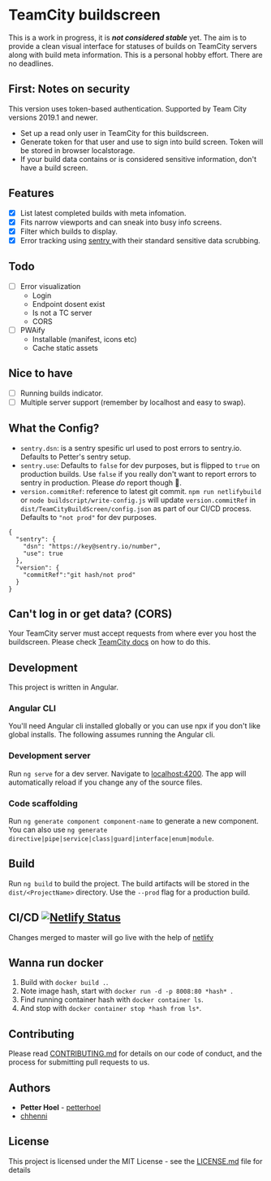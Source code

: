 # TeamCity buildscreen
This is a work in progress, it is **_not considered stable_** yet. The aim is to provide a clean visual interface for statuses of builds on TeamCity servers along with build meta information. This is a personal hobby effort. There are no deadlines.

## First: Notes on security
This version uses token-based authentication. Supported by Team City versions 2019.1 and newer.
- Set up a read only user in TeamCity for this buildscreen.
- Generate token for that user and use to sign into build screen. Token will be stored in browser localstorage.
- If your build data contains or is considered sensitive information, don't have a build screen.

## Features
- [x] List latest completed builds with meta infomation.
- [x] Fits narrow viewports and can sneak into busy info screens.
- [x] Filter which builds to display.
- [x] Error tracking using [sentry ](https://sentry.io/) with their standard sensitive data scrubbing.

## Todo
- [ ] Error visualization
    - Login
    - Endpoint dosent exist
    - Is not a TC server
    - CORS
- [ ] PWAify
    - Installable (manifest, icons etc)
    - Cache static assets

## Nice to have
- [ ] Running builds indicator.
- [ ] Multiple server support (remember by localhost and easy to swap).

## What the Config?
- `sentry.dsn`: is a sentry spesific url used to post errors to sentry.io. Defaults to Petter's sentry setup.
- `sentry.use`:  Defaults to `false` for dev purposes, but is flipped to `true` on production builds. Use `false` if you really don't want to report errors to sentry in production. Please _*do*_ report though 🙏.
- `version.commitRef`: reference to latest git commit. `npm run netlifybuild` or `node buildscript/write-config.js` will update `version.commitRef` in `dist/TeamCityBuildScreen/config.json` as part of our CI/CD process. Defaults to `"not prod"` for dev purposes.
```
{
  "sentry": {
    "dsn": "https://key@sentry.io/number",
    "use": true
  },
  "version": {
    "commitRef":"git hash/not prod"
  }
}

```

## Can't log in or get data? (CORS)
Your TeamCity server must accept requests from where ever you host the buildscreen. Please check [TeamCity docs](https://confluence.jetbrains.com/display/TCD18/REST+API#RESTAPI-CORSSupport) on how to do this.

## Development
This project is written in Angular.

### Angular CLI
You'll need Angular cli installed globally or you can use npx if you don't like global installs. The following assumes running the Angular cli.

### Development server
Run `ng serve` for a dev server. Navigate to [localhost:4200](http://localhost:4200/). The app will automatically reload if you change any of the source files.

### Code scaffolding
Run `ng generate component component-name` to generate a new component. You can also use `ng generate directive|pipe|service|class|guard|interface|enum|module`.

## Build
Run `ng build` to build the project. The build artifacts will be stored in the `dist/<ProjectName>` directory. Use the `--prod` flag for a production build.

## CI/CD [![Netlify Status](https://api.netlify.com/api/v1/badges/ad6c1e2f-621d-4c6d-b9e8-77ee005f8294/deploy-status)](https://app.netlify.com/sites/redgreen/deploys)
Changes merged to master will go live with the help of [netlify](https://netlify.com)

## Wanna run docker
1. Build with `docker build .`.
1. Note image hash, start with `docker run -d -p 8008:80 *hash* `.
1. Find running container hash with `docker container ls`.
1. And stop with `docker container stop *hash from ls*`.

## Contributing
Please read [CONTRIBUTING.md](CONTRIBUTING.md) for details on our code of conduct, and the process for submitting pull requests to us.

## Authors
* **Petter Hoel** - [petterhoel](https://github.com/petterhoel/)
* [chhenni](https://github.com/chhenni)

## License
This project is licensed under the MIT License - see the [LICENSE.md](LICENSE.md) file for details
